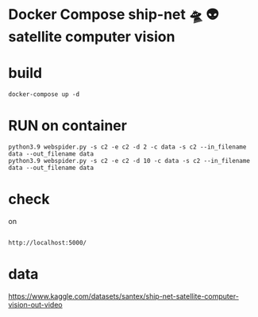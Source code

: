 Docker Compose ship-net 🛸 👽 satellite computer vision
======================

# build 
```
docker-compose up -d
```

# RUN on container

```
python3.9 webspider.py -s c2 -e c2 -d 2 -c data -s c2 --in_filename data --out_filename data
python3.9 webspider.py -s c2 -e c2 -d 10 -c data -s c2 --in_filename data --out_filename data

```

# check

on 

```

http://localhost:5000/

```

# data

https://www.kaggle.com/datasets/santex/ship-net-satellite-computer-vision-out-video
